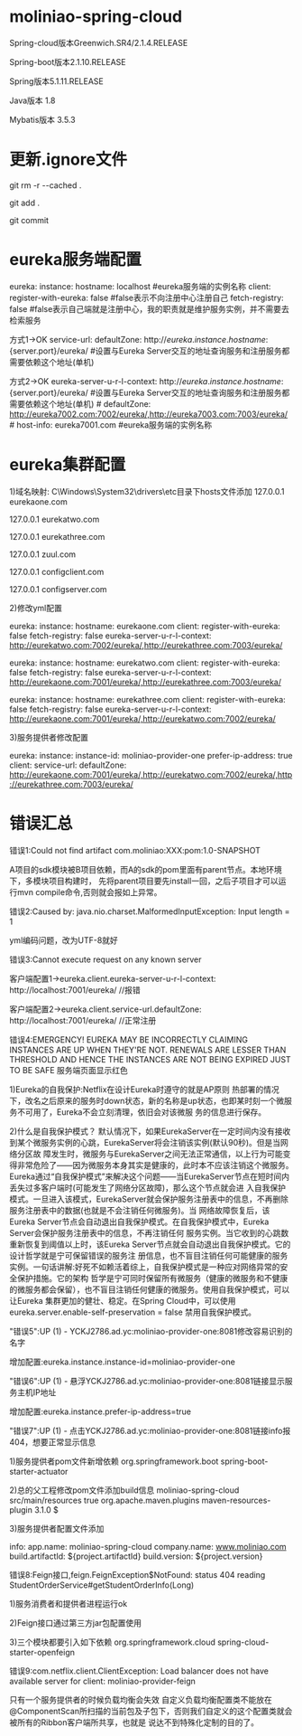 # moliniao-spring-cloud
Spring-cloud版本Greenwich.SR4/2.1.4.RELEASE

Spring-boot版本2.1.10.RELEASE

Spring版本5.1.11.RELEASE

Java版本 1.8

Mybatis版本 3.5.3

# 更新.ignore文件
git rm -r --cached .

git add .

git commit

# eureka服务端配置
eureka:
  instance:
    hostname: localhost    #eureka服务端的实例名称
  client:
    register-with-eureka: false   #false表示不向注册中心注册自己
    fetch-registry: false         #false表示自己端就是注册中心，我的职责就是维护服务实例，并不需要去检索服务

方式1->OK service-url: 
      defaultZone: http://${eureka.instance.hostname}:${server.port}/eureka/    #设置与Eureka Server交互的地址查询服务和注册服务都需要依赖这个地址(单机) 

方式2->OK eureka-server-u-r-l-context: http://${eureka.instance.hostname}:${server.port}/eureka/    #设置与Eureka Server交互的地址查询服务和注册服务都需要依赖这个地址(单机)
    # defaultZone: http://eureka7002.com:7002/eureka/,http://eureka7003.com:7003/eureka/
    # host-info: eureka7001.com    #eureka服务端的实例名称

# eureka集群配置
1)域名映射: C\Windows\System32\drivers\etc目录下hosts文件添加
127.0.0.1       eurekaone.com

127.0.0.1       eurekatwo.com

127.0.0.1       eurekathree.com

127.0.0.1       zuul.com

127.0.0.1       configclient.com

127.0.0.1       configserver.com


2)修改yml配置

eureka: 
  instance: 
    hostname: eurekaone.com
  client: 
    register-with-eureka: false
    fetch-registry: false
    eureka-server-u-r-l-context: http://eurekatwo.com:7002/eureka/,http://eurekathree.com:7003/eureka/

eureka:
  instance:
    hostname: eurekatwo.com
  client:
    register-with-eureka: false
    fetch-registry: false
    eureka-server-u-r-l-context: http://eurekaone.com:7001/eureka/,http://eurekathree.com:7003/eureka/
    
eureka:
  instance:
    hostname: eurekathree.com
  client:
    register-with-eureka: false
    fetch-registry: false
    eureka-server-u-r-l-context: http://eurekaone.com:7001/eureka/,http://eurekatwo.com:7002/eureka/

3)服务提供者修改配置

eureka:
  instance:
    instance-id: moliniao-provider-one
    prefer-ip-address: true
  client:
    service-url:
      defaultZone: http://eurekaone.com:7001/eureka/,http://eurekatwo.com:7002/eureka/,http://eurekathree.com:7003/eureka/


# 错误汇总

错误1:Could not find artifact com.moliniao:XXX:pom:1.0-SNAPSHOT
 
A项目的sdk模块被B项目依赖，而A的sdk的pom里面有parent节点。本地环境下，多模块项目构建时，
先将parent项目要先install一回，之后子项目才可以运行mvn compile命令,否则就会报如上异常。

错误2:Caused by: java.nio.charset.MalformedInputException: Input length = 1

yml编码问题，改为UTF-8就好

错误3:Cannot execute request on any known server

客户端配置1->eureka.client.eureka-server-u-r-l-context: http://localhost:7001/eureka/        //报错

客户端配置2->eureka.client.service-url.defaultZone: http://localhost:7001/eureka/            //正常注册

错误4:EMERGENCY! EUREKA MAY BE INCORRECTLY CLAIMING INSTANCES ARE UP WHEN THEY'RE NOT. RENEWALS ARE LESSER THAN 
THRESHOLD AND HENCE THE INSTANCES ARE NOT BEING EXPIRED JUST TO BE SAFE 服务端页面显示红色

1)Eureka的自我保护:Netflix在设计Eureka时遵守的就是AP原则
热部署的情况下，改名之后原来的服务时down状态，新的名称是up状态，也即某时刻一个微服务不可用了，Eureka不会立刻清理，依旧会对该微服
务的信息进行保存。

2)什么是自我保护模式？ 
默认情况下，如果EurekaServer在一定时间内没有接收到某个微服务实例的心跳，EurekaServer将会注销该实例(默认90秒)。但是当网络分区故
障发生时，微服务与EurekaServer之间无法正常通信，以上行为可能变得非常危险了——因为微服务本身其实是健康的，此时本不应该注销这个微服务。
Eureka通过“自我保护模式”来解决这个问题——当EurekaServer节点在短时间内丢失过多客户端时(可能发生了网络分区故障)，那么这个节点就会进
入自我保护模式。一旦进入该模式，EurekaServer就会保护服务注册表中的信息，不再删除服务注册表中的数据(也就是不会注销任何微服务)。当
网络故障恢复后，该Eureka Server节点会自动退出自我保护模式。在自我保护模式中，Eureka Server会保护服务注册表中的信息，不再注销任何
服务实例。当它收到的心跳数重新恢复到阈值以上时，该Eureka Server节点就会自动退出自我保护模式。它的设计哲学就是宁可保留错误的服务注
册信息，也不盲目注销任何可能健康的服务实例。一句话讲解:好死不如赖活着综上，自我保护模式是一种应对网络异常的安全保护措施。它的架构
哲学是宁可同时保留所有微服务（健康的微服务和不健康的微服务都会保留），也不盲目注销任何健康的微服务。使用自我保护模式，可以让Eureka
集群更加的健壮、稳定。在Spring Cloud中，可以使用eureka.server.enable-self-preservation = false 禁用自我保护模式。
 
"错误5":UP (1) - YCKJ2786.ad.yc:moliniao-provider-one:8081修改容易识别的名字

增加配置:eureka.instance.instance-id=moliniao-provider-one

"错误6":UP (1) - 悬浮YCKJ2786.ad.yc:moliniao-provider-one:8081链接显示服务主机IP地址

增加配置:eureka.instance.prefer-ip-address=true

"错误7":UP (1) - 点击YCKJ2786.ad.yc:moliniao-provider-one:8081链接info报404，想要正常显示信息

1)服务提供者pom文件新增依赖
<dependency>
    <groupId>org.springframework.boot</groupId>
    <artifactId>spring-boot-starter-actuator</artifactId>
</dependency>

2)总的父工程修改pom文件添加build信息
    <build>
		<finalName>moliniao-spring-cloud</finalName>
		<resources>
			<resource>
				<directory>src/main/resources</directory>
				<filtering>true</filtering>
			</resource>
		</resources>
		<plugins>
			<plugin>
				<groupId>org.apache.maven.plugins</groupId>
				<artifactId>maven-resources-plugin</artifactId>
				<version>3.1.0</version>
				<configuration>
					<delimiters>
						<delimit>$</delimit>
					</delimiters>
				</configuration>
			</plugin>
		</plugins>
	</build>
	
3)服务提供者配置文件添加

info:
  app.name: moliniao-spring-cloud
  company.name: www.moliniao.com
  build.artifactId: ${project.artifactId}
  build.version: ${project.version}
  
错误8:Feign接口,feign.FeignException$NotFound: status 404 reading StudentOrderService#getStudentOrderInfo(Long)

1)服务消费者和提供者进程运行ok

2)Feign接口通过第三方jar包配置使用

3)三个模块都要引入如下依赖
        <dependency>
            <groupId>org.springframework.cloud</groupId>
            <artifactId>spring-cloud-starter-openfeign</artifactId>
        </dependency>  
        
错误9:com.netflix.client.ClientException: Load balancer does not have available server for client: moliniao-provider-feign

只有一个服务提供者的时候负载均衡会失效
自定义负载均衡配置类不能放在@ComponentScan所扫描的当前包及子包下，否则我们自定义的这个配置类就会被所有的Ribbon客户端所共享，也就是
说达不到特殊化定制的目的了。

